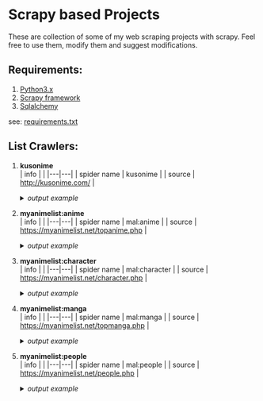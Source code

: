 
# Scrapy based Projects
These are collection of some of my web scraping projects with scrapy. Feel free to use them, modify them and suggest modifications.

## Requirements:
1. [Python3.x](https://www.python.org/)
2. [Scrapy framework](https://scrapy.org/)
3. [Sqlalchemy](https://sqlalchemy.org)

see: [requirements.txt](/requirements.txt)

## List Crawlers:
1. **kusonime**</br>
   | info |  |
   |---|---|
   | spider name | kusonime |
   | source | http://kusonime.com/ |

   <details>
     <summary><i>output example</i></summary>

      </br>

      | id | title | url | genre | thumbnail | japanese | seasons | producers | type | status | total_episode | score | duration | released_on | sinopsis | download_data |
      |---|---|---|---|---|---|---|---|---|---|---|---|---|---|---|---|
      | 1 | Hanabi-chan wa Okuregachi | https://kusonime.com/hanabichan-batch- [...] | [ "Comedy", "Spring 2022" ] | https://kusonime.com/wp- [...] | ハナビちゃんは遅れがち | Spring 2022 | N/A | TV Series | Ongoing | ? | 6.12 | 4 min. per ep. | Jul 10, 2022 | Hanabi-chan wa Okuregachi | [ { "name": "Download Hanabi-chan wa [...] |
      | 2 | Yuuki Yuuna wa Yuusha de Aru: Yuusha no Shou | https://kusonime.com/yuuki-yuuna-wa-yuusha- [...] | [ "Drama", "Fantasy", "Magic", "Slice of [...] | https://kusonime.com/wp- [...] | 結城友奈は勇者である -勇者の章- | Fall 2017 | Pony Canyon | BD | Completed | 6 | 7.64 | 24 min. per ep. | Nov 25, 2017 | Yuuki Yuuna wa Yuusha de Aru: Yuusha no Shou | [ { "name": "Download Yuuki Yuuna wa Yuusha [...] |
      | 3 | Xiao Mo Tou Baolu La! (Busted! Darklord) | https://kusonime.com/xiao-mo-tou-baolu-la- [...] | [ "Comedy", "Anime ONA" ] | https://kusonime.com/wp- [...] | 小魔头暴露啦！ | Anime ONA | N/A | ONA | Completed | 26 | 6.38 | 8 min. per ep. | Jan 15, 2022 | Xiao Mo Tou Baolu La! (Busted! Darklord) | [ { "name": "Download Xiao Mo Tou Baolu La! [...] |
      | 4 | TENSURA : Sukuwareru Ramiris | https://kusonime.com/sukuwareru-ramiris- [...] | [ "Comedy", "Fantasy", "Anime ONA" ] | https://kusonime.com/wp- [...] | 救われるラミリス | Anime ONA | N/A | ONA | Completed | 2 | 6.18 | 2 min. per ep. | Mar 19, 2022 | TENSURA : Sukuwareru Ramiris | [ { "name": "Download TENSURA : Sukuwareru [...] |
      | 5 | Steamboy | https://kusonime.com/steamboy-bd-subtitle- [...] | [ "Action", "Adventure", "Drama", [...] | https://kusonime.com/wp- [...] | スチームボーイ | Anime Movie | Bandai Visual, Dentsu, TBS, Imagica, Bandai, [...] | Movie | Completed | 1 | 7.33 | 2 hr. 6 min. | Jul 17, 2004 | Steamboy | [ { "name": "Download Movie Steamboy BD [...] |

      _and more.._

   </details>

1. **myanimelist:anime**</br>
   | info |  |
   |---|---|
   | spider name | mal:anime |
   | source | https://myanimelist.net/topanime.php |

   <details>
     <summary><i>output example</i></summary>

      </br>

      | id | title | url | synonyms | japanese | french | type | episodes | status | aired | premiered | broadcast | producers | licensors | studios | source | genres | theme | demographic | duration | rating | score | ranked | popularity | members | favorites | synopsis | german | spanish |
      |---|---|---|---|---|---|---|---|---|---|---|---|---|---|---|---|---|---|---|---|---|---|---|---|---|---|---|---|---|
      | 1 | Fullmetal Alchemist: Brotherhood | [...] | Hagane no Renkinjutsushi: Fullmetal [...] | 鋼の錬金術師 FULLMETAL ALCHEMIST | Fullmetal Alchemist Brotherhood | TV | 64 | Finished Airing | Apr 5, 2009 to Jul 4, 2010 | Spring 2009 | Sundays at 17:00 (JST) | [ "Aniplex", "Mainichi Broadcasting System", [...] | [ "Aniplex of America", "Funimation" ] | Bones | Manga | [ "Action", "Adventure", "Drama", "Fantasy" ] | [ "Military" ] | [ "Shounen" ] | 24 min. per ep. | R - 17+ (violence & profanity) | 9.13 | #1 | #3 | 2,962,215 | 206,625 | After a horrific alchemy experiment goes [...] |  |  |
      | 2 | Attack on Titan Season 3 Part 2 | [...] |  | 進撃の巨人 Season3 Part.2 | L'Attaque des Titans Saison 3 Partie 2 | TV | 10 | Finished Airing | Apr 29, 2019 to Jul 1, 2019 | Spring 2019 | Mondays at 00:10 (JST) | [ "Dentsu", "Kodansha", "Mainichi [...] | Funimation | Wit Studio | Manga | [ "Action", "Drama" ] | [ "Gore", "Military", "Survival" ] | [ "Shounen" ] | 23 min. per ep. | R - 17+ (violence & profanity) | 9.07 | #5 | #28 | 1,907,439 | 52,330 | Seeking to restore humanity's diminishing [...] | Attack on Titan Staffel 3 Teil 2 | Ataque a los Titanes Temporada 3 Parte 2 |
      | 3 | Hunter x Hunter | [...] | HxH (2011) | HUNTER×HUNTER（ハンター×ハンター） | Hunter X Hunter | TV | 148 | Finished Airing | Oct 2, 2011 to Sep 24, 2014 | Fall 2011 | Sundays at 10:55 (JST) | [ "Nippon Television Network", "Shueisha", "VAP" ] | VIZ Media | Madhouse | Manga | [ "Action", "Adventure", "Fantasy" ] |  | [ "Shounen" ] | 23 min. per ep. | PG-13 - Teens 13 or older | 9.04 | #9 | #10 | 2,446,950 | 187,355 | Hunters devote themselves to accomplishing [...] | Hunter x Hunter | Hunter x Hunter |
      | 4 | Gintama: The Very Final | [...] |  | 銀魂 THE FINAL |  | Movie | 1 | Finished Airing | Jan 8, 2021 |  |  | [ "TV Tokyo", "Warner Bros. Japan" ] | Eleven Arts | Bandai Namco Pictures | Manga | [ "Action", "Comedy", "Drama", "Sci-Fi" ] | [ "Gag Humor", "Historical", "Parody", "Samurai" ] | [ "Shounen" ] | 1 hr. 44 min. | PG-13 - Teens 13 or older | 9.05 | #7 | #1651 | 110,809 | 3,723 | Two years have passed following the [...] | N/A |  |
      | 5 | Fruits Basket: The Final Season | [...] | Fruits Basket 3rd Season, Fruits Basket [...] | フルーツバスケット The Final | Fruits Basket Saison 3 | TV | 13 | Finished Airing | Apr 6, 2021 to Jun 29, 2021 | Spring 2021 | Tuesdays at 01:30 (JST) | [ "8PAN", "Avex Pictures", "Hakusensha", [...] | Funimation | TMS Entertainment | Manga | [ "Drama", "Romance", "Supernatural" ] |  | [ "Shoujo" ] | 23 min. per ep. | PG-13 - Teens 13 or older | 9.03 | #10 | #512 | 369,591 | 17,092 | Hundreds of years ago, the Chinese Zodiac [...] | Fruits Basket Staffel 3 | Fruits Basket: The Final Season |

      _and more.._

   </details>

1. **myanimelist:character**</br>
   | info |  |
   |---|---|
   | spider name | mal:character |
   | source | https://myanimelist.net/character.php |

   <details>
     <summary><i>output example</i></summary>

      </br>

      | id | name | url | japanese | source | favorites | biodata | description |
      |---|---|---|---|---|---|---|---|
      | 1 | Lelouch Lamperouge | [...] | ルルーシュ・ランペルージ | Code Geass: Hangyaku no Lelouch | 157,542 | { "code geass": "Fukkatsu no Lelouch", [...] | Remove from Favorites Add to Favorites [...] |
      | 2 | Rintarou Okabe | [...] | 岡部 倫太郎 | Steins;Gate | 89,325 | { "age": "18 (Steins;Gate), 19 (Steins;Gate [...] | Remove from Favorites Add to Favorites [...] |
      | 3 | Light Yagami | https://myanimelist.net/character/80/Light_Yagami | 夜神 月 | Death Note | 89,899 | { "death note": "Rewrite", "birthdate": [...] | Remove from Favorites Add to Favorites [...] |
      | 4 | Zoro Roronoa | https://myanimelist.net/character/62/Zoro_Roronoa | ロロノア・ゾロ | One Piece | 95,845 | { "one piece": "Roronoa Zoro, Umi ni Chiru", [...] | Remove from Favorites Add to Favorites [...] |
      | 5 | Killua Zoldyck | [...] | キルア=ゾルディック | Hunter x Hunter | 88,951 | { "hunter x hunter": "Greed Island Final", [...] | Remove from Favorites Add to Favorites [...] |

      _and more.._

   </details>

1. **myanimelist:manga**</br>
   | info |  |
   |---|---|
   | spider name | mal:manga |
   | source | https://myanimelist.net/topmanga.php |

   <details>
     <summary><i>output example</i></summary>

      </br>

      | id | title | url | synonyms | japanese | type | volumes | chapters | status | published | genres | themes | demographic | serialization | authors | score | ranked | popularity | members | favorites | synopsis | french | german | spanish |
      |---|---|---|---|---|---|---|---|---|---|---|---|---|---|---|---|---|---|---|---|---|---|---|---|
      | 1 | Berserk | https://myanimelist.net/manga/2/Berserk | Berserk: The Prototype | ベルセルク | Manga | Unknown | Unknown | Publishing | Aug 25, 1989 to ? | [ "Action", "Adventure", "Award Winning", [...] | [ "Gore", "Military", "Mythology", [...] | [ "Seinen" ] | Young Animal | [ "(Art)", "(Story & Art),", "Miura, [...] | 9.46 | #1 | #2 | 561,175 | 105,629 | Guts, a former mercenary now known as the [...] |  |  |  |
      | 2 | Vagabond | https://myanimelist.net/manga/656/Vagabond |  | バガボンド | Manga | 37 | 327 | On Hiatus | Sep 3, 1998 to May 21, 2015 | [ "Action", "Adventure", "Award Winning" ] | [ "Historical", "Samurai" ] | [ "Seinen" ] | Morning | [ "(Story & Art),", "(Story)", "Inoue, [...] | 9.19 | #4 | #16 | 290,247 | 30,782 | In 16th-century Japan, Shinmen Takezou is a [...] |  |  |  |
      | 3 | キングダム | https://myanimelist.net/manga/16765/Kingdom |  |  | Manga | Unknown | Unknown | Publishing | Jan 26, 2006 to ? | [ "Action", "Award Winning" ] | [ "Historical", "Military" ] | [ "Seinen" ] | Young Jump | [ "(Story & Art)", "Hara, Yasuhisa" ] | 8.98 | #11 | #58 | 143,069 | 12,875 | During the Warring States period in China, [...] |  |  |  |
      | 4 | Grand Blue Dreaming | https://myanimelist.net/manga/70345/Grand_Blue |  | ぐらんぶる | Manga | Unknown | Unknown | Publishing | Apr 7, 2014 to ? | [ "Comedy" ] |  | [ "Seinen" ] | good! Afternoon | [ "(Art)", "(Story),", "Inoue, Kenji", [...] | 9.03 | #9 | #50 | 150,649 | 15,320 | Among the seaside town of Izu's ocean waves [...] |  |  |  |
      | 5 | ジョジョの奇妙な冒険 Part7 STEEL BALL RUN | [...] | JoJo's Bizarre Adventure Part 7: Steel Ball [...] |  | Manga | 24 | 96 | Finished | Jan 19, 2004 to Apr 19, 2011 | [ "Action", "Adventure", "Mystery", [...] | [ "Historical" ] | [ "Seinen", "Shounen" ] | Ultra Jump | [ "(Story & Art)", "Araki, Hirohiko" ] | 9.28 | #2 | #27 | 212,356 | 35,943 | In the American Old West, the world's [...] | Steel Ball Run |  |  |

      _and more.._

   </details>

1. **myanimelist:people**</br>
   | info |  |
   |---|---|
   | spider name | mal:people |
   | source | https://myanimelist.net/people.php |

   <details>
     <summary><i>output example</i></summary>

      </br>

      | id | name | url | image_url | given_name | birthday | member_favorites | description | alternate_names | height | weight | blood_type | hometown | favourite_animal | favourite_mangaka | favourite_music | hobbies | skills | pets | debut_role | agency | dislikes | places_he_wants_to_visit | awards |
      |---|---|---|---|---|---|---|---|---|---|---|---|---|---|---|---|---|---|---|---|---|---|---|---|
      | 1 | Miyazaki, Hayao | https://myanimelist.net/people/1870/Hayao_Miyazaki | [...] | 駿 | Jan 5, 1941 | 66,974 | Miyazaki, the second of four brothers, was [...] |  |  |  |  |  |  |  |  |  |  |  |  |  |  |  |  |
      | 2 | Kamiya, Hiroshi | https://myanimelist.net/people/118/Hiroshi_Kamiya | [...] | 浩史 | Matsudo, Chiba Prefecture, Japan | 103,260 | Kamiya Hiroshi went to Aoni Juku and decided [...] | ヒロC, HiroC, Kamiyan | 167 cm (5'6") | 53 kg (117 lbs) | A |  |  |  |  |  |  |  |  |  |  |  |  |
      | 3 | Oda, Eiichiro | https://myanimelist.net/people/1881/Eiichiro_Oda | [...] | 栄一郎 | Jan 1, 1975 | 47,763 | Favourite Real-Life Pirate: Edward Teach [...] |  |  |  | A | Kumamoto, Japan | Big gentle dogs | Akira Toriyama | '70s soul music |  |  |  |  |  |  |  |  |
      | 4 | Miyano, Mamoru | https://myanimelist.net/people/65/Mamoru_Miyano | [...] | 真守 | Jun 8, 1983 | 86,711 | Mamoru Miyano won Best Voice Actor award in [...] |  | 182 cm | 70 kg | B | Saitama, Japan |  |  |  | singing, soccer | harmonica, harp |  |  |  |  |  |  |
      | 5 | Hayami, Saori | https://myanimelist.net/people/869/Saori_Hayami | [...] | Saori Matsuo (松尾 沙織) | May 29, 1991 | 57,364 | Member of duet "Blue Drops" with Yoshida [...] | Saori Matsuo, 松尾 沙織 | 164 cm |  | AB | Tokyo, Japan |  |  |  |  |  |  |  |  |  |  |  |

      _and more.._

   </details>

